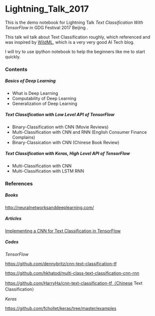 # Lightning_Talk_2017
This is the demo notebook for Lightning Talk *Text Classification With TensorFlow* in GDG Festival 2017 Beijing .

This talk wil talk about Text Classification roughly, which referenced and was inspired by [WildML](http://www.wildml.com/), which is a very very good AI Tech blog. 

I will try to use ipython notebook to help the beginners like me to start quickly.

### Contents

##### Basics of Deep Learning

* What is Deep Learning
* Computability of Deep Learning
* Generalization of Deep Learning

##### Text Classification with Low Level API of TensorFlow

* Binary-Classification with CNN (Movie Reviews)
* Multi-Classification with CNN and RNN (English Consumer Finance Complains)
* Binary-Classication with CNN (Chinese Book Review)

##### Text Classification with Keras, High Level API of TensorFlow

* Multi-Classification with CNN
* Multi-Classification with LSTM RNN

### References

##### Books

http://neuralnetworksanddeeplearning.com/

##### Articles

[Implementing a CNN for Text Classification in TensorFlow](http://www.wildml.com/2015/12/implementing-a-cnn-for-text-classification-in-tensorflow/)

##### Codes

*TensorFlow*

https://github.com/dennybritz/cnn-text-classification-tf

https://github.com/hkhatod/multi-class-text-classification-cnn-rnn

https://github.com/HarryHa/cnn-text-classification-tf（Chinese Text Classification）

*Keras*

https://github.com/fchollet/keras/tree/master/examples

